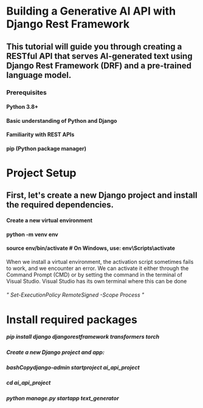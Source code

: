 # Building a Generative AI API with Django Rest Framework
## This tutorial will guide you through creating a RESTful API that serves AI-generated text using Django Rest Framework (DRF) and a pre-trained language model.
### Prerequisites

#### Python 3.8+
#### Basic understanding of Python and Django
#### Familiarity with REST APIs
#### pip (Python package manager)

# Project Setup
## First, let's create a new Django project and install the required dependencies.
#### Create a new virtual environment
#### python -m venv env
#### source env/bin/activate  # On Windows, use: env\Scripts\activate
When we install a virtual environment, the activation script sometimes fails to work, and we encounter an error. 
We can activate it either through the Command Prompt (CMD) or by setting the command in the terminal of Visual Studio. 
Visual Studio has its own terminal where this can be done
######  " Set-ExecutionPolicy RemoteSigned -Scope Process "

# Install required packages
##### pip install django djangorestframework transformers torch
##### Create a new Django project and app:
##### bashCopydjango-admin startproject ai_api_project
##### cd ai_api_project
##### python manage.py startapp text_generator
